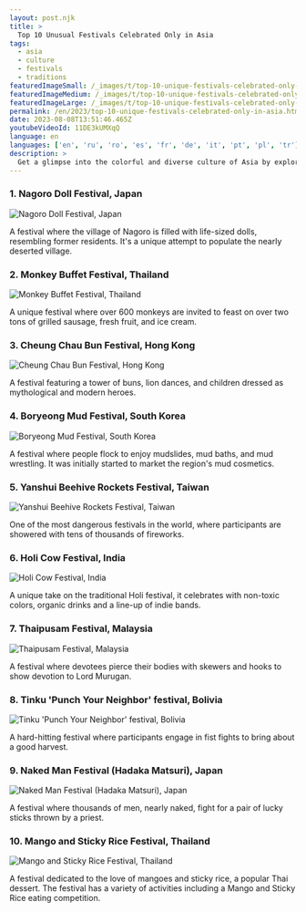 ```yaml
---
layout: post.njk
title: >
  Top 10 Unusual Festivals Celebrated Only in Asia
tags:
  - asia
  - culture
  - festivals
  - traditions
featuredImageSmall: /_images/t/top-10-unique-festivals-celebrated-only-in-asia-cover-en-small.webp
featuredImageMedium: /_images/t/top-10-unique-festivals-celebrated-only-in-asia-cover-en-medium.webp
featuredImageLarge: /_images/t/top-10-unique-festivals-celebrated-only-in-asia-cover-en-large.webp
permalink: /en/2023/top-10-unique-festivals-celebrated-only-in-asia.html
date: 2023-08-08T13:51:46.465Z
youtubeVideoId: 11DE3kUMXqQ
language: en
languages: ['en', 'ru', 'ro', 'es', 'fr', 'de', 'it', 'pt', 'pl', 'tr']
description: >
  Get a glimpse into the colorful and diverse culture of Asia by exploring the top 10 most unusual festivals that are celebrated only in this continent. Experience the eccentricities, traditions, and the incredible spirit of Asian countries through these unique celebrations.
---
```


### 1. Nagoro Doll Festival, Japan

![Nagoro Doll Festival, Japan](/_images/7/724f1534abca248a4a54d7bb0376becd-medium.webp)

A festival where the village of Nagoro is filled with life-sized dolls, resembling former residents. It's a unique attempt to populate the nearly deserted village.

### 2. Monkey Buffet Festival, Thailand

![Monkey Buffet Festival, Thailand](/_images/e/e40c17ad9111692a9528abc4f3ae450f-medium.webp)

A unique festival where over 600 monkeys are invited to feast on over two tons of grilled sausage, fresh fruit, and ice cream.

### 3. Cheung Chau Bun Festival, Hong Kong

![Cheung Chau Bun Festival, Hong Kong](/_images/c/c61918f480b5c05b85bee35e5e9274d0-medium.webp)

A festival featuring a tower of buns, lion dances, and children dressed as mythological and modern heroes.

### 4. Boryeong Mud Festival, South Korea

![Boryeong Mud Festival, South Korea](/_images/0/0eea3beb9854a724c6ca11fc9b3e0e85-medium.webp)

A festival where people flock to enjoy mudslides, mud baths, and mud wrestling. It was initially started to market the region's mud cosmetics.

### 5. Yanshui Beehive Rockets Festival, Taiwan

![Yanshui Beehive Rockets Festival, Taiwan](/_images/7/7bc71e6c0272eb9b5debc64abbec3440-medium.webp)

One of the most dangerous festivals in the world, where participants are showered with tens of thousands of fireworks.

### 6. Holi Cow Festival, India

![Holi Cow Festival, India](/_images/1/13ed8b45ff0d73323e8f51dcef175e2e-medium.webp)

A unique take on the traditional Holi festival, it celebrates with non-toxic colors, organic drinks and a line-up of indie bands.

### 7. Thaipusam Festival, Malaysia

![Thaipusam Festival, Malaysia](/_images/e/e7a703ff6e25964b7048061e636e87d1-medium.webp)

A festival where devotees pierce their bodies with skewers and hooks to show devotion to Lord Murugan.

### 8. Tinku 'Punch Your Neighbor' festival, Bolivia

![Tinku 'Punch Your Neighbor' festival, Bolivia](/_images/0/0844a5add19c1ab3f529816b9fddbcf9-medium.webp)

A hard-hitting festival where participants engage in fist fights to bring about a good harvest.

### 9. Naked Man Festival (Hadaka Matsuri), Japan

![Naked Man Festival (Hadaka Matsuri), Japan](/_images/9/99847bff5b3b74d7fbe5f00cf8ca34f9-medium.webp)

A festival where thousands of men, nearly naked, fight for a pair of lucky sticks thrown by a priest.

### 10. Mango and Sticky Rice Festival, Thailand

![Mango and Sticky Rice Festival, Thailand](/_images/3/3b2ba7de90675538e144ed0379b34797-medium.webp)

A festival dedicated to the love of mangoes and sticky rice, a popular Thai dessert. The festival has a variety of activities including a Mango and Sticky Rice eating competition.

